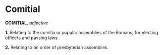 # Comitial

**COMITIAL**, _adjective_

**1.** Relating to the comitia or popular assemblies of the Romans, for electing officers and passing laws.

**2.** Relating to an order of presbyterian assemblies.